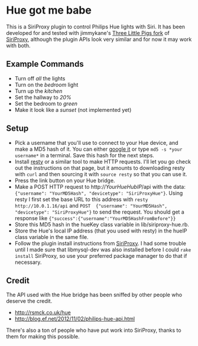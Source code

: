 # Hue got me babe #

This is a SiriProxy plugin to control Philips Hue lights with Siri. It has been developed for and tested with jimmykane's [Three Little Pigs fork](https://github.com/jimmykane/The-Three-Little-Pigs-Siri-Proxy) of [SiriProxy](https://github.com/plamoni/SiriProxy), although the plugin APIs look very similar and for now it may work with both.

## Example Commands ##

- Turn off *all* the lights
- Turn on the *bedroom* light
- Turn up the *kitchen*
- Set the hallway to *20%*
- Set the bedroom to *green*
- Make it look like a *sunset* (not implemented yet)

## Setup ##

- Pick a username that you'll use to connect to your Hue device, and make a MD5 hash of it. You can either [google it](https://www.google.com/?q=md5+generator) or type `md5 -s *your username*` in a terminal. Save this hash for the next steps.
- Install [resty](https://github.com/micha/resty) or a similar tool to make HTTP requests. I'll let you go check out the instructions on that page, but it amounts to downloading resty with `curl` and then sourcing it with `source resty` so that you can use it.
- Press the link button on your Hue bridge.
- Make a POST HTTP request to http://*YourHueHubIP*/api with the data:
    `{"username": "YourMD5Hash", "devicetype": "SiriProxyHue"}`. Using resty I first set the base URL to this address with `resty http://10.0.1.16/api` and `POST  {"username": "YourMD5Hash", "devicetype": "SiriProxyHue"}` to send the request. You should get a response like `{"success":{"username":"YourMD5HashFromBefore"}}`
- Store this MD5 hash in the hueKey class variable in lib/siriproxy-hue.rb.
- Store the Hue's local IP address (that you used with resty) in the hueIP class variable in the same file.
- Follow the plugin install instructions from [SiriProxy](https://github.com/jimmykane/The-Three-Little-Pigs-Siri-Proxy/wiki/Plugin%20Developer%20Guide). I had some trouble until I made sure that libmysql-dev was also installed before I could `rake install` SiriProxy, so use your preferred package manager to do that if necessary.

## Credit ##

The API used with the Hue bridge has been sniffed by other people who deserve the credit.

  - http://rsmck.co.uk/hue
  - http://blog.ef.net/2012/11/02/philips-hue-api.html

There's also a ton of people who have put work into SiriProxy, thanks to them for making this possible.
